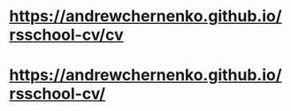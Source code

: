 # https://andrewchernenko.github.io/rsschool-cv/cv
# https://andrewchernenko.github.io/rsschool-cv/
